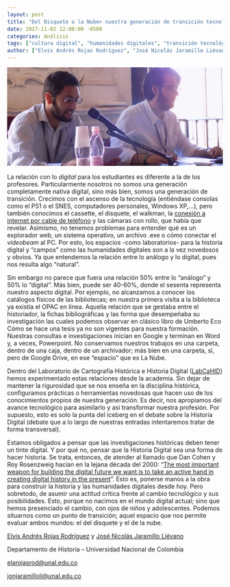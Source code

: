 ```yaml
---
layout: post
title: "Del Disquete a la Nube> nuestra generación de transición tecnológica"
date: 2017-11-02 12:00:00 -0500
categories: Análisis
tags: ["cultura digital", "humanidades digitales", "transición tecnológica"]
author: ["Elvis Andrés Rojas Rodríguez", "José Nicolás Jaramillo Liévano"]
---
```


![Foto de dos personas con camisas blancas sentadas en una mesa de una conferencia académica](/assets/blog/disquetenube.jpg)

La relación con lo *digital* para los estudiantes es diferente a la de los profesores. Particularmente nosotros no somos una generación completamente nativa digital, sino más bien, somos una generación de transición. Crecimos con el ascenso de la tecnología (entiéndase consolas como el PS1 o el SNES, computadores personales, Windows XP,…), pero también conocimos el cassette, el disquete, el walkman, la [conexión a internet por cable de teléfono](https://www.youtube.com/watch?v=gsNaR6FRuO0) y las cámaras con rollo, que había que revelar. Asimismo, no tenemos problemas para entender qué es un explorador web, un sistema operativo, un archivo .exe o cómo conectar el *videobeam* al PC. Por esto, los espacios -como laboratorios- para la historia digital y “campos” como las humanidades digitales son a la vez novedosos y obvios. Ya que entendemos la relación entre lo análogo y lo digital, pues nos resulta algo “natural”.

Sin embargo no parece que fuera una relación 50% entre lo “análogo” y 50% lo “digital”. Más bien, puede ser 40-60%, donde el sesenta representa nuestro aspecto digital. Por ejemplo, no alcanzamos a conocer los catálogos físicos de las bibliotecas; en nuestra primera visita a la biblioteca ya existía el OPAC en línea. Aquella relación que se gestaba entre el historiador, la fichas bibliográficas y las forma que desempeñaba su investigación las cuales podemos observar en clásico libro de  Umberto Eco Cómo se hace una tesis ya no son vigentes para nuestra formación. Nuestras consultas e investigaciones inician en Google y terminan en Word y, a veces, Powerpoint. No conservamos nuestros trabajos en una carpeta, dentro de una caja, dentro de un archivador; más bien en una carpeta, sí, pero de Google Drive, en ese “espacio” que es La Nube.

Dentro del Laboratorio de Cartografía Histórica e Historia Digital ([LabCaHID](http://www.humanas.unal.edu.co/cahid/about/)) hemos experimentado estas relaciones desde la academia. Sin dejar de mantener la rigurosidad que se nos enseña en la disciplina histórica, configuramos prácticas o herramientas novedosas que hacen uso de los conocimientos propios de nuestra generación. Es decir, nos apropiamos del avance tecnológico para asimilarlo y así transformar nuestra profesión. Por supuesto, esto es solo la punta del iceberg en el debate sobre la Historia Digital (debate que a lo largo de nuestras entradas intentaremos tratar de forma transversal).

Estamos obligados a pensar que las investigaciones históricas deben tener un tinte digital. Y por qué no, pensar que la Historia Digital sea una forma de hacer historia. Se trata, entonces, de atender al llamado que Dan Cohen y Roy Rosenzweig hacían en la lejana década del 2000: “[The most important weapon for building the digital future we want is to take an active hand in creating digital history in the present](http://chnm.gmu.edu/digitalhistory/introduction/)”. Esto es, ponerse manos a la obra para construir la historia y las humanidades digitales desde hoy. Pero sobretodo, de asumir una actitud crítica frente al cambio tecnológico y sus posibilidades. Esto, porque no nacimos en el mundo digital actual; sino que  hemos presenciado el cambio, con ojos de niños y adolescentes. Podemos situarnos como un punto de transición; aquel espacio que nos permite evaluar ambos mundos: el del disquete y el de la nube.

[Elvis Andrés Rojas Rodríguez](http://unal.academia.edu/ElvisAndres%C2%BARojasRodriguez) y  [José Nicolás Jaramillo Liévano](http://unal.academia.edu/JoseJaramillo)

Departamento de Historia – Universidad Nacional de Colombia

elarojasrod@unal.edu.co

jonjaramilloli@unal.edu.co